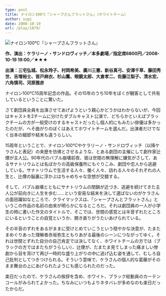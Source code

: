 ```yaml
---
type: post
title: ナイロン100℃『シャープさんフラットさん』（ホワイトチーム）
author: sugi
date: 2008-10-19
url: /play/1879/
---
```

<img src="/images/play/20081019.jpg" alt="ナイロン100℃『シャープさんフラットさん』" class="alignleft" />

**作、演出：ケラリーノ・サンドロヴィッチ／本多劇場／指定席6800円／2008-10-19 19:00／★★★**

**出演：三宅弘城、松永玲子、村岡希美、廣川三憲、新谷真弓、安澤千草、藤田秀世、吉増裕士、皆戸麻衣、杉山薫、眼鏡太郎、大倉孝二、佐藤江梨子、清水宏、六角慎司、河原雅彦**

ナイロン100℃15周年記念の作品。その15年のうち10年をぼくが観客として共有しているということに驚いた。

さて劇団員全員を出演させてあげようという親心かどうかはわからないが、今回はキャストを2チームに分けたダブルキャスト公演で、どちらかといえばブラックチームの方が一般受けのするキャストだったし個人的にもみたい俳優は多かったのだが、へそ曲がりのぼくはあえてホワイトチームを選んだ。出演者だけでなく台本の細部や結末も違うらしい。

15周年ということで、ナイロン100℃やケラリーノ・サンドロヴィッチ（以降ケラさんと表記）の来歴を彷彿とさせるような、とある劇団の主催にして劇作家辻煙が主人公。90年代のバブル崩壊前夜、彼は世間の無理解に嫌気がさして、あるサナトリウムとは名ばかりの高級保養所にもぐりこみ、劇団や恋人から逃避している。サナトリウムで生活する人々、働く人々、訪れる人々のそれぞれの人生と、辻煙の脳裏に浮かぶはちゃめちゃな空想が交錯する。

そして、バブル崩壊とともにサナトリウムの閉鎖が近づき、逃避を続けてきた主人公が前向きに人生を歩む......という安易な結末を決して選ばないのがケラさんの面目躍如なところで、クライマックスは、「シャープさんとフラットさん」というこの作品の名前の由来が明らかになるところだ。それは劇団員の一人が小学生の時に書いた作文のタイトルで、そこでは、世間の感覚とは半音ずれたところにいるということの自覚というか、開き直りがうたいあげられている。

その半音のずれをあるがままに受けとめていこうという穏やかな決意が、たまたまめぐりあった理解者赤坂弥生ともりあがる最後のシーンにつながってゆく。それは世間とずれた自分の自己肯定では決してなく、ホワイトチームの方では（ブラックの方ではまたちがうらしい）、辻煙が、たまたま見てしまった痛ましい惨劇から目を背けて再び一時的な盛り上がりの中に逃げ込む姿を通して、むしろ自己批判としてつきつけられる。そういう意味で、ケラさんの個人的な葛藤がそのまま舞台の上にあげられたようにも感じられたのだった。

楽日だったので、ケラさんの挨拶を含め、ホワイト、ブラック総動員のカーテンコールがみられてよかった。ちなみにいつもよりネタバレが多めなのも楽日だったからだ。
